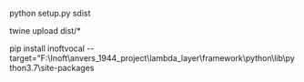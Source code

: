python setup.py sdist

twine upload dist/*

pip install inoftvocal --target="F:\Inoft\anvers_1944_project\lambda_layer\framework\python\lib\python3.7\site-packages
